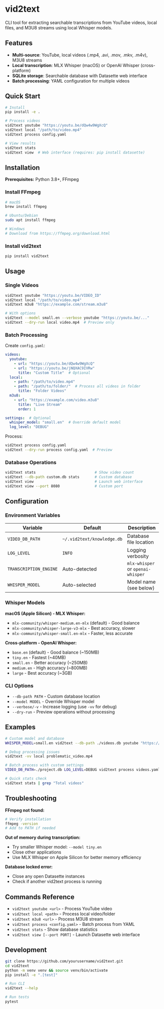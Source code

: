 # vid2text

CLI tool for extracting searchable transcriptions from YouTube videos, local files, and M3U8 streams using local Whisper models.

## Features
- **Multi-source**: YouTube, local videos (.mp4, .avi, .mov, .mkv, .m4v), M3U8 streams
- **Local transcription**: MLX Whisper (macOS) or OpenAI Whisper (cross-platform)
- **SQLite storage**: Searchable database with Datasette web interface
- **Batch processing**: YAML configuration for multiple videos

## Quick Start

```bash
# Install
pip install -e .

# Process videos
vid2text youtube "https://youtu.be/dQw4w9WgXcQ"
vid2text local "/path/to/video.mp4"
vid2text process config.yaml

# View results
vid2text stats
vid2text view  # Web interface (requires: pip install datasette)
```

## Installation

**Prerequisites:** Python 3.8+, FFmpeg

### Install FFmpeg
```bash
# macOS
brew install ffmpeg

# Ubuntu/Debian
sudo apt install ffmpeg

# Windows
# Download from https://ffmpeg.org/download.html
```

### Install vid2text
```bash
pip install vid2text
```

## Usage

### Single Videos
```bash
vid2text youtube "https://youtu.be/VIDEO_ID"
vid2text local "/path/to/video.mp4"
vid2text m3u8 "https://example.com/stream.m3u8"

# With options
vid2text --model small.en --verbose youtube "https://youtu.be/..."
vid2text --dry-run local video.mp4  # Preview only
```

### Batch Processing
Create `config.yaml`:
```yaml
videos:
  youtube:
    - url: "https://youtu.be/dQw4w9WgXcQ"
    - url: "https://youtu.be/jNQXAC9IVRw"
      title: "Custom Title"  # Optional
  local:
    - path: "/path/to/video.mp4"
    - path: "/path/to/folder/"  # Process all videos in folder
      title: "Folder Videos"
  m3u8:
    - url: "https://example.com/video.m3u8"
      title: "Live Stream"
      order: 1

settings:  # Optional
  whisper_model: "small.en"  # Override default model
  log_level: "DEBUG"
```

Process:
```bash
vid2text process config.yaml
vid2text --dry-run process config.yaml  # Preview
```

### Database Operations
```bash
vid2text stats                           # Show video count
vid2text --db-path custom.db stats       # Custom database
vid2text view                            # Launch web interface
vid2text view --port 8080                # Custom port
```

## Configuration

### Environment Variables
| Variable | Default | Description |
|----------|---------|-------------|
| `VIDEO_DB_PATH` | `~/.vid2text/knowledge.db` | Database file location |
| `LOG_LEVEL` | `INFO` | Logging verbosity |
| `TRANSCRIPTION_ENGINE` | Auto-detected | `mlx-whisper` or `openai-whisper` |
| `WHISPER_MODEL` | Auto-selected | Model name (see below) |

### Whisper Models

**macOS (Apple Silicon) - MLX Whisper:**
- `mlx-community/whisper-medium.en-mlx` (default) - Good balance
- `mlx-community/whisper-large-v3-mlx` - Best accuracy, slower
- `mlx-community/whisper-small.en-mlx` - Faster, less accurate

**Cross-platform - OpenAI Whisper:**
- `base.en` (default) - Good balance (~150MB)
- `tiny.en` - Fastest (~40MB)
- `small.en` - Better accuracy (~250MB) 
- `medium.en` - High accuracy (~800MB)
- `large` - Best accuracy (~3GB)

### CLI Options
- `--db-path PATH` - Custom database location
- `--model MODEL` - Override Whisper model
- `--verbose/-v` - Increase logging (use `-vv` for debug)
- `--dry-run` - Preview operations without processing

## Examples

```bash
# Custom model and database
WHISPER_MODEL=small.en vid2text --db-path ./videos.db youtube "https://youtu.be/..."

# Debug processing issues
vid2text -vv local problematic_video.mp4

# Batch process with custom settings
VIDEO_DB_PATH=./project.db LOG_LEVEL=DEBUG vid2text process videos.yaml

# Quick stats check
vid2text stats | grep "Total videos"
```

## Troubleshooting

**FFmpeg not found:**
```bash
# Verify installation
ffmpeg -version
# Add to PATH if needed
```

**Out of memory during transcription:**
- Try smaller Whisper model: `--model tiny.en`
- Close other applications
- Use MLX Whisper on Apple Silicon for better memory efficiency

**Database locked error:**
- Close any open Datasette instances
- Check if another vid2text process is running


## Commands Reference
- `vid2text youtube <url>` - Process YouTube video
- `vid2text local <path>` - Process local video/folder
- `vid2text m3u8 <url>` - Process M3U8 stream
- `vid2text process <config.yaml>` - Batch process from YAML
- `vid2text stats` - Show database statistics
- `vid2text view [--port PORT]` - Launch Datasette web interface

## Development

```bash
git clone https://github.com/yourusername/vid2text.git
cd vid2text
python -m venv venv && source venv/bin/activate
pip install -e ".[test]"

# Run CLI
vid2text --help

# Run tests
pytest
```